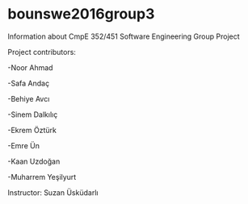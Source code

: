 # bounswe2016group3
Information about CmpE 352/451 Software Engineering Group Project

Project contributors:

-Noor Ahmad

-Safa Andaç

-Behiye Avcı

-Sinem Dalkılıç

-Ekrem Öztürk

-Emre Ün

-Kaan Uzdoğan

-Muharrem Yeşilyurt

Instructor: Suzan Üsküdarlı
